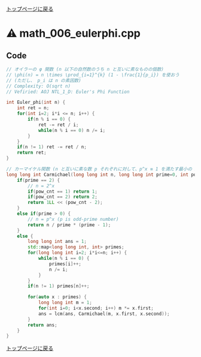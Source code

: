<!-- mathjax config similar to math.stackexchange -->
<script type="text/javascript"
  src="http://cdn.mathjax.org/mathjax/latest/MathJax.js?config=TeX-AMS-MML_HTMLorMML">
</script>
<script type="text/x-mathjax-config">
  MathJax.Hub.Config({
    TeX: { equationNumbers: { autoNumber: "AMS" }},
    tex2jax: {
      inlineMath: [ ['$','$'] ],
      processEscapes: true
    },
    "HTML-CSS": { matchFontHeight: false },
    displayAlign: "left",
    displayIndent: "2em"
  });
</script>

<script type="text/javascript" src="https://cdnjs.cloudflare.com/ajax/libs/jquery/3.4.1/jquery.min.js"></script>
<link rel="stylesheet" href="../css/copy-button.css" />
<script type="text/javascript" src="../js/balloons.js"></script>
<script type="text/javascript" src="../js/copy-button.js"></script>



[トップページに戻る](../index.html)

# :warning: math\_006\_eulerphi.cpp

## Code

```cpp
// オイラーの φ 関数 (n 以下の自然数のうち n と互いに素なものの個数)
// \phi(n) = n \times \prod_{i=1}^{k} (1 - \frac{1}{p_i}) を使おう
// (ただし、 p_i は n の素因数)
// Complexity: O(sqrt n)
// Vefiried: AOJ NTL_1_D: Euler's Phi Function

int Euler_phi(int n) {
    int ret = n;
    for(int i=2; i*i <= n; i++) {
        if(n % i == 0) {
            ret -= ret / i;
            while(n % i == 0) n /= i;
        }
    }
    if(n != 1) ret -= ret / n;
    return ret;
}

// カーマイケル関数 (n と互いに素な数 p それぞれに対して、p^x ≡ 1 を満たす最小の x)
long long int Carmichael(long long int n, long long int prime=0, int pow_cnt=0) {
    if(prime == 2) {
        // n = 2^x
        if(pow_cnt == 1) return 1;
        if(pow_cnt == 2) return 2;
        return 1LL << (pow_cnt - 2);
    }
    else if(prime > 0) {
        // n = p^x (p is odd-prime number)
        return n / prime * (prime - 1);
    }
    else {
        long long int ans = 1;
        std::map<long long int, int> primes;
        for(long long int i=2; i*i<=n; i++) {
            while(n % i == 0) {
                primes[i]++;
                n /= i;
            }
        }
        if(n != 1) primes[n]++;

        for(auto x : primes) {
            long long int m = 1;
            for(int i=0; i<x.second; i++) m *= x.first;
            ans = lcm(ans, Carmichael(m, x.first, x.second));
        }
        return ans;
    }
}
```

[トップページに戻る](../index.html)
